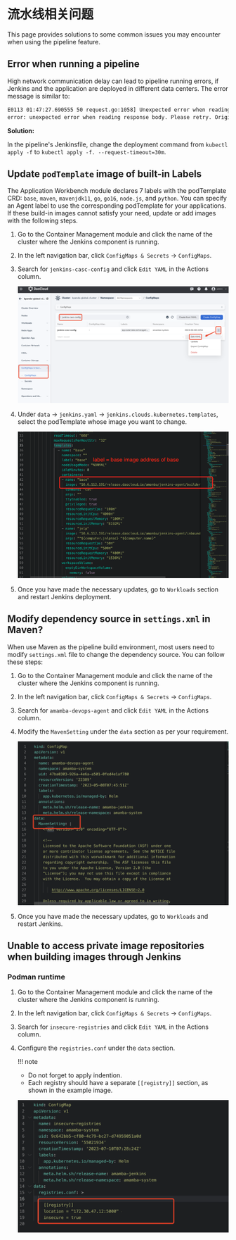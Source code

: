 # 流水线相关问题

This page provides solutions to some common issues you may encounter when using the pipeline feature.

## Error when running a pipeline

High network communication delay can lead to pipeline running errors, if Jenkins and the application are deployed in different data centers. The error message is similar to:

```bash
E0113 01:47:27.690555 50 request.go:1058] Unexpected error when reading response body: net/http: request canceled (Client.Timeout or context cancellation while reading body)
error: unexpected error when reading response body. Please retry. Original error: net/http: request canceled (Client.Timeout or context cancellation while reading body)
```

**Solution:**

In the pipeline's Jenkinsfile, change the deployment command from `kubectl apply -f` to `kubectl apply -f. --request-timeout=30m`.

## Update `podTemplate` image of built-in Labels

The Application Workbench module declares 7 labels with the podTemplate CRD: `base`, `maven`, `mavenjdk11`, `go`, `go16`, `node.js`, and `python`. You can specify an Agent label to use the corresponding podTemplate for your applications. If these build-in images cannot satisfy your need, update or add images with the following steps.

1. Go to the Container Management module and click the name of the cluster where the Jenkins component is running.

2. In the left navigation bar, click `ConfigMaps & Secrets` -> `ConfigMaps`.

3. Search for `jenkins-casc-config` and click `Edit YAML` in the Actions column.

    ![screen](../images/faq01.png)

4. Under `data` -> `jenkins.yaml` -> `jenkins.clouds.kubernetes.templates`, select the podTemplate whose image you want to change.

    ![screen](../images/faq02.png)

5. Once you have made the necessary updates, go to `Workloads` section and restart Jenkins deployment.

## Modify dependency source in `settings.xml` in Maven?

When use Maven as the pipeline build environment, most users need to modify `settings.xml` file to change the dependency source. You can follow these steps:

1. Go to the Container Management module and click the name of the cluster where the Jenkins component is running.

2. In the left navigation bar, click `ConfigMaps & Secrets` -> `ConfigMaps`.

3. Search for `amamba-devops-agent` and click `Edit YAML` in the Actions column.

4. Modify the `MavenSetting` under the `data` section as per your requirement.

    ![screen](../images/faq03.png)

5. Once you have made the necessary updates, go to `Workloads` and restart Jenkins.

## Unable to access private image repositories when building images through Jenkins

### Podman runtime

1. Go to the Container Management module and click the name of the cluster where the Jenkins component is running.

2. In the left navigation bar, click `ConfigMaps & Secrets` -> `ConfigMaps`.

3. Search for `insecure-registries` and click `Edit YAML` in the Actions column.

4. Configure the `registries.conf` under the `data` section.

    !!! note

      - Do not forget to apply indention.
      - Each registry should have a separate `[[registry]]` section, as shown in the example image.

    ![example](../images/faq04.png)
